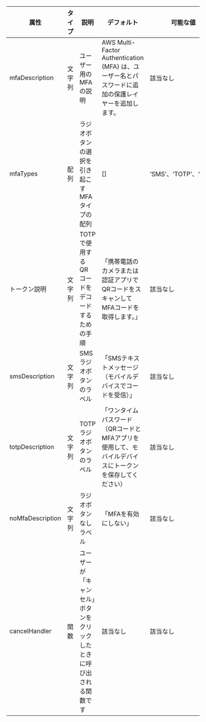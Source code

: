 <table>
    <thead>
      <tr>
        <th>属性</th>
        <th>タイプ</th>
        <th>説明</th>
        <th>デフォルト</th>
        <th>可能な値</th>
        <th>必須</th>
      </tr>
    </thead>
    <tbody>
      <tr>
        <td data-column="Attribute">mfaDescription</td>
        <td data-column="Type">文字列</td>
        <td data-column="Description">ユーザー用のMFAの説明</td>
        <td data-column="Default">AWS Multi-Factor Authentication (MFA) は、ユーザー名とパスワードに追加の保護レイヤーを追加します。</td>
        <td data-column="Possible Values">該当なし</td>
        <td data-column="Required">いいえ</td>
      </tr>
      <tr>
        <td data-column="Attribute">mfaTypes</td>
        <td data-column="Type">配列</td>
        <td data-column="Description">ラジオボタンの選択を引き起こすMFAタイプの配列</td>
        <td data-column="Default">[]</td>
        <td data-column="Possible Values">‘SMS’、‘TOTP’、‘None’</td>
        <td data-column="Required">いいえ</td>
      </tr>
      <tr>
        <td data-column="Attribute">トークン説明</td>
        <td data-column="Type">文字列</td>
        <td data-column="Description">TOTP で使用する QR コードをデコードするための手順</td>
        <td data-column="Default">「携帯電話のカメラまたは認証アプリでQRコードをスキャンしてMFAコードを取得します。」  </td>
        <td data-column="Possible Values">該当なし</td>
        <td data-column="Required">いいえ</td>
      </tr>
      <tr>
        <td data-column="Attribute">smsDescription</td>
        <td data-column="Type">文字列</td>
        <td data-column="Description">SMSラジオボタンのラベル</td>
        <td data-column="Default">「SMSテキストメッセージ（モバイルデバイスでコードを受信）」</td>
        <td data-column="Possible Values">該当なし</td>
        <td data-column="Required">いいえ</td>
      </tr>
      <tr>
        <td data-column="Attribute">totpDescription</td>
        <td data-column="Type">文字列</td>
        <td data-column="Description">TOTP ラジオボタンのラベル</td>
        <td data-column="Default">「ワンタイムパスワード（QRコードとMFAアプリを使用して、モバイルデバイスにトークンを保存してください）</td>
        <td data-column="Possible Values">該当なし</td>
        <td data-column="Required">いいえ</td>
      </tr>
      <tr>
        <td data-column="Attribute">noMfaDescription</td>
        <td data-column="Type">文字列</td>
        <td data-column="Description">ラジオボタンなしラベル</td>
        <td data-column="Default">「MFAを有効にしない」</td>
        <td data-column="Possible Values">該当なし</td>
        <td data-column="Required">いいえ</td>
      </tr>
      <tr>
          <td data-column="Attribute">cancelHandler</td>
          <td data-column="Type">関数</td>
          <td data-column="Description">ユーザーが「キャンセル」ボタンをクリックしたときに呼び出される関数です</td>
          <td data-column="Default">該当なし</td>
          <td data-column="Possible Values">該当なし</td>
          <td data-column="Required">いいえ</td>
        </tr>
    </tbody>
  </table>